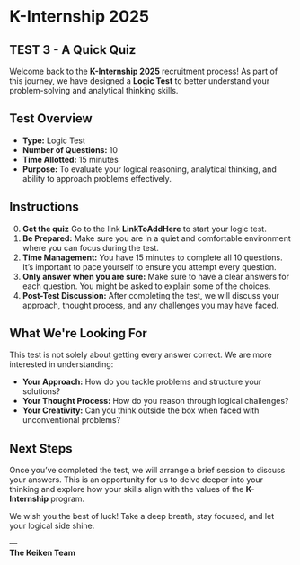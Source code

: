 # K-Internship 2025
## TEST 3 - A Quick Quiz

Welcome back to the **K-Internship 2025** recruitment process! As part of this journey, we have designed a **Logic Test** to better understand your problem-solving and analytical thinking skills.

## Test Overview

- **Type:** Logic Test
- **Number of Questions:** 10
- **Time Allotted:** 15 minutes
- **Purpose:** To evaluate your logical reasoning, analytical thinking, and ability to approach problems effectively.

## Instructions

0. **Get the quiz** Go to the link **LinkToAddHere** to start your logic test.
1. **Be Prepared:** Make sure you are in a quiet and comfortable environment where you can focus during the test.
2. **Time Management:** You have 15 minutes to complete all 10 questions. It’s important to pace yourself to ensure you attempt every question.
3. **Only answer when you are sure:** Make sure to have a clear answers for each question. You might be asked to explain some of the choices.
4. **Post-Test Discussion:** After completing the test, we will discuss your approach, thought process, and any challenges you may have faced.

## What We're Looking For

This test is not solely about getting every answer correct. We are more interested in understanding:
- **Your Approach:** How do you tackle problems and structure your solutions?
- **Your Thought Process:** How do you reason through logical challenges?
- **Your Creativity:** Can you think outside the box when faced with unconventional problems?

## Next Steps

Once you’ve completed the test, we will arrange a brief session to discuss your answers. This is an opportunity for us to delve deeper into your thinking and explore how your skills align with the values of the **K-Internship** program.

We wish you the best of luck! Take a deep breath, stay focused, and let your logical side shine.  

—  
**The Keiken Team**
